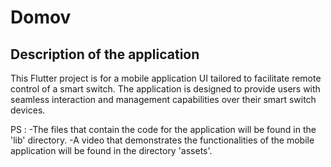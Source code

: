 # Domov

## Description of the application

This Flutter project is for a mobile application UI tailored to facilitate remote control of a smart switch.
The application is designed to provide users with seamless interaction and management capabilities over their smart switch devices.

PS : 
-The files that contain the code for the application will be found in the 'lib' directory.
-A video that demonstrates the functionalities of the mobile application will be found in the directory 'assets'.

